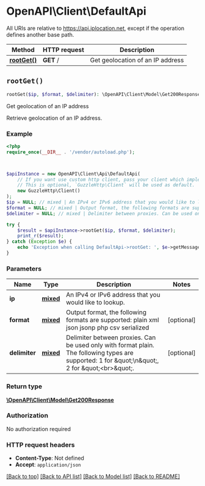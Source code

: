 # OpenAPI\Client\DefaultApi

All URIs are relative to https://api.iplocation.net, except if the operation defines another base path.

| Method | HTTP request | Description |
| ------------- | ------------- | ------------- |
| [**rootGet()**](DefaultApi.md#rootGet) | **GET** / | Get geolocation of an IP address |


## `rootGet()`

```php
rootGet($ip, $format, $delimiter): \OpenAPI\Client\Model\Get200Response
```

Get geolocation of an IP address

Retrieve geolocation of an IP address.

### Example

```php
<?php
require_once(__DIR__ . '/vendor/autoload.php');



$apiInstance = new OpenAPI\Client\Api\DefaultApi(
    // If you want use custom http client, pass your client which implements `GuzzleHttp\ClientInterface`.
    // This is optional, `GuzzleHttp\Client` will be used as default.
    new GuzzleHttp\Client()
);
$ip = NULL; // mixed | An IPv4 or IPv6 address that you would like to lookup.
$format = NULL; // mixed | Output format, the following formats are supported: plain xml json jsonp php csv serialized
$delimiter = NULL; // mixed | Delimiter between proxies. Can be used only with format plain. The following types are supported: 1 for \"\\n\", 2 for \"<br>\".

try {
    $result = $apiInstance->rootGet($ip, $format, $delimiter);
    print_r($result);
} catch (Exception $e) {
    echo 'Exception when calling DefaultApi->rootGet: ', $e->getMessage(), PHP_EOL;
}
```

### Parameters

| Name | Type | Description  | Notes |
| ------------- | ------------- | ------------- | ------------- |
| **ip** | [**mixed**](../Model/.md)| An IPv4 or IPv6 address that you would like to lookup. | |
| **format** | [**mixed**](../Model/.md)| Output format, the following formats are supported: plain xml json jsonp php csv serialized | [optional] |
| **delimiter** | [**mixed**](../Model/.md)| Delimiter between proxies. Can be used only with format plain. The following types are supported: 1 for \&quot;\\n\&quot;, 2 for \&quot;&lt;br&gt;\&quot;. | [optional] |

### Return type

[**\OpenAPI\Client\Model\Get200Response**](../Model/Get200Response.md)

### Authorization

No authorization required

### HTTP request headers

- **Content-Type**: Not defined
- **Accept**: `application/json`

[[Back to top]](#) [[Back to API list]](../../README.md#endpoints)
[[Back to Model list]](../../README.md#models)
[[Back to README]](../../README.md)
